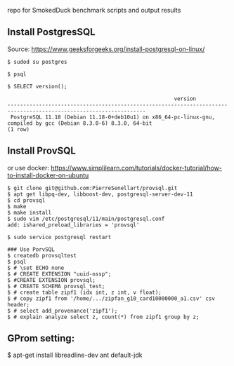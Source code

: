 repo for SmokedDuck benchmark scripts and output results


## Install PostgresSQL

Source: https://www.geeksforgeeks.org/install-postgresql-on-linux/
```
$ sudod su postgres

$ psql

$ SELECT version(); 

                                                     version
------------------------------------------------------------------------------------------------------------------
 PostgreSQL 11.18 (Debian 11.18-0+deb10u1) on x86_64-pc-linux-gnu, compiled by gcc (Debian 8.3.0-6) 8.3.0, 64-bit
(1 row)
```

## Install ProvSQL

 or use docker: https://www.simplilearn.com/tutorials/docker-tutorial/how-to-install-docker-on-ubuntu
```
$ git clone git@github.com:PierreSenellart/provsql.git
$ apt get libpq-dev, libboost-dev, postgresql-server-dev-11
$ cd provsql 
$ make
$ make install
$ sudo vim /etc/postgresql/11/main/postgresql.conf
add: ishared_preload_libraries = 'provsql'

$ sudo service postgresql restart

### Use PorvSQL
$ createdb provsqltest
$ psql
$ # \set ECHO none
$ # CREATE EXTENSION "uuid-ossp";
$ #CREATE EXTENSION provsql;
$ # CREATE SCHEMA provsql_test;
$ # create table zipf1 (idx int, z int, v float);
$ # copy zipf1 from '/home/.../zipfan_g10_card10000000_a1.csv' csv header;
$ # select add_provenance('zipf1');
$ # explain analyze select z, count(*) from zipf1 group by z;

```

## GProm setting:

$ apt-get install libreadline-dev ant default-jdk
